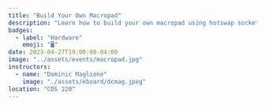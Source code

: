 ```yaml
---
title: "Build Your Own Macropad"
description: "Learn how to build your own macropad using hotswap sockets and QMK firmware!"
badges:
  - label: "Hardware"
    emoji: "🖥️"
date: 2023-04-27T19:00:00-04:00
image: "../assets/events/macropad.jpg"
instructors:
  - name: "Dominic Maglione"
    image: "./assets/eboard/dcmag.jpeg"
location: "CDS 220"
---
```

